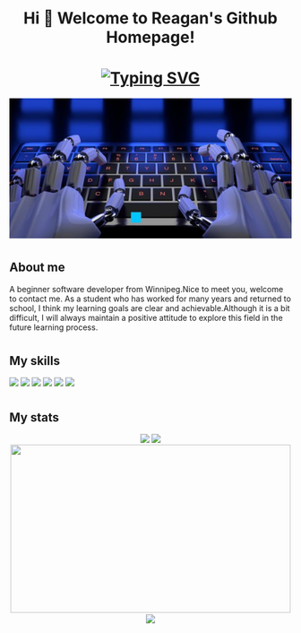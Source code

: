 <h1 align="center">Hi 🎉 Welcome to Reagan's Github Homepage!
<h1 align="center"><a href="https://git.io/typing-svg"><img src="https://readme-typing-svg.demolab.com?font=Fira+Code&size=24&duration=4000&pause=300&center=true&vCenter=true&width=435&lines=Hello+World!;Have+a+nice+day!" alt="Typing SVG" /></a></h1>

<img align="center" alt="Coding" width="1000" height="250"  src="https://github.com/Reagan615/Reagan615/blob/main/code.jpeg">
 
 # <h2>About me
  A beginner software developer from Winnipeg.Nice to meet you, welcome to contact me.
  As a student who has worked for many years and returned to school, I think my learning goals are clear and achievable.Although it is a bit difficult,
  I will always maintain a positive attitude to explore this field in the future learning process.
  
# <h2>My skills
<a href="#"><img src="https://img.shields.io/badge/HTML-239120?style=for-the-badge&logo=html5&logoColor=white"></a>
<a href="#"><img src="https://img.shields.io/badge/CSS-239120?&style=for-the-badge&logo=css3&logoColor=white"></a>
<a href="#"><img src="https://img.shields.io/badge/JavaScript-F7DF1E?style=for-the-badge&logo=javascript&logoColor=black"></a>
<a href="#"><img src="https://img.shields.io/badge/GitHub-100000?style=for-the-badge&logo=github&logoColor=white"></a>
<a href="#"><img src="https://img.shields.io/badge/HTML5-E34F26?style=for-the-badge&logo=html5&logoColor=white"></a>
<a href="#"><img src="https://img.shields.io/badge/Google_chrome-4285F4?style=for-the-badge&logo=Google-chrome&logoColor=white"></a>
 
# <h2>My stats

<div align="center">
<span>  </span>
<img height="170px" src="https://github-readme-stats.vercel.app/api?username=Reagan615" /><span>  </span><img height="170px" src="https://github-readme-stats.vercel.app/api/top-langs/?username=Reagan615&layout=compact&langs_count=8" />
<span>  </span>
</div>
<div align="center"> <img src="https://github-readme-streak-stats.herokuapp.com/?user=Reagan615" width="500px" height="300px"> </div>
  
<div align="center">
    <img src="https://activity-graph.herokuapp.com/graph?username=Reagan615&theme=minimal" />
</div>
<!---
Reagan615/Reagan615 is a ✨ special ✨ repository because its `README.md` (this file) appears on your GitHub profile.
You can click the Preview link to take a look at your changes.
--->
